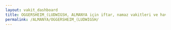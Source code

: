 ```yaml
---
layout: vakit_dashboard
title: OGGERSHEIM_(LUDWIGSH, ALMANYA için iftar, namaz vakitleri ve hava durumu - ilçe/eyalet seç
permalink: /ALMANYA/OGGERSHEIM_(LUDWIGSH/
---
```


<script type="text/javascript">
  var GLOBAL_COUNTRY = 'ALMANYA';
  var GLOBAL_CITY = 'OGGERSHEIM_(LUDWIGSH';
  var GLOBAL_STATE = '';
  var lat = 72;
  var lon = 21;
</script>
